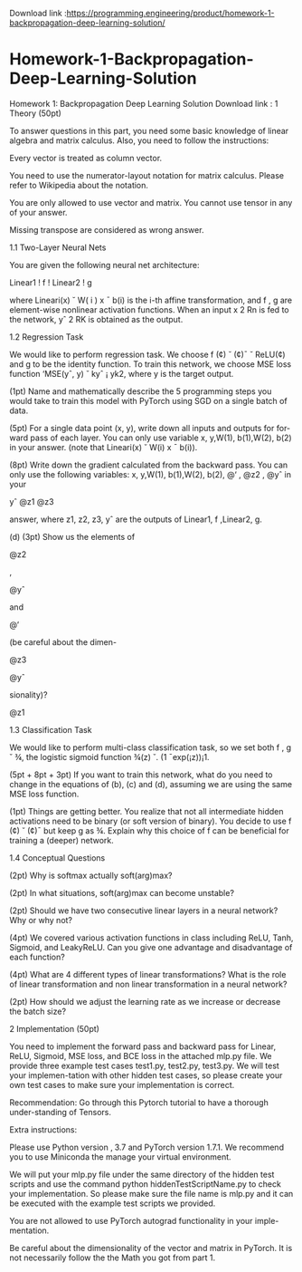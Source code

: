 Download link :https://programming.engineering/product/homework-1-backpropagation-deep-learning-solution/


# Homework-1-Backpropagation-Deep-Learning-Solution
Homework 1: Backpropagation Deep Learning Solution
Download link :
1 Theory (50pt)

To answer questions in this part, you need some basic knowledge of linear algebra and matrix calculus. Also, you need to follow the instructions:

Every vector is treated as column vector.

You need to use the numerator-layout notation for matrix calculus. Please refer to Wikipedia about the notation.

You are only allowed to use vector and matrix. You cannot use tensor in any of your answer.

Missing transpose are considered as wrong answer.

1.1 Two-Layer Neural Nets

You are given the following neural net architecture:

Linear1 ! f ! Linear2 ! g

where Lineari(x) ˘ W( i ) x ¯ b(i) is the i-th affine transformation, and f , g are element-wise nonlinear activation functions. When an input x 2 Rn is fed to the network, yˆ 2 RK is obtained as the output.

1.2 Regression Task

We would like to perform regression task. We choose f (¢) ˘ (¢)¯ ˘ ReLU(¢) and g to be the identity function. To train this network, we choose MSE loss function ‘MSE(yˆ, y) ˘ kyˆ ¡ yk2, where y is the target output.

(1pt) Name and mathematically describe the 5 programming steps you would take to train this model with PyTorch using SGD on a single batch of data.

(5pt) For a single data point (x, y), write down all inputs and outputs for for-ward pass of each layer. You can only use variable x, y,W(1), b(1),W(2), b(2) in your answer. (note that Lineari(x) ˘ W(i) x ¯ b(i)).

(8pt) Write down the gradient calculated from the backward pass. You can only use the following variables: x, y,W(1), b(1),W(2), b(2), @‘ , @z2 , @yˆ in your

yˆ @z1 @z3

answer, where z1, z2, z3, yˆ are the outputs of Linear1, f ,Linear2, g.

(d) (3pt) Show us the elements of

@z2

,

@yˆ

and

@‘

(be careful about the dimen-

@z3

@yˆ

sionality)?

@z1


1.3 Classification Task

We would like to perform multi-class classification task, so we set both f , g ˘ ¾, the logistic sigmoid function ¾(z) ˘. (1 ¯exp(¡z))¡1.

(5pt + 8pt + 3pt) If you want to train this network, what do you need to change in the equations of (b), (c) and (d), assuming we are using the same MSE loss function.

(1pt) Things are getting better. You realize that not all intermediate hidden activations need to be binary (or soft version of binary). You decide to use f (¢) ˘ (¢)¯ but keep g as ¾. Explain why this choice of f can be beneficial for training a (deeper) network.

1.4 Conceptual Questions

(2pt) Why is softmax actually soft(arg)max?

(2pt) In what situations, soft(arg)max can become unstable?

(2pt) Should we have two consecutive linear layers in a neural network? Why or why not?

(4pt) We covered various activation functions in class including ReLU, Tanh, Sigmoid, and LeakyReLU. Can you give one advantage and disadvantage of each function?

(4pt) What are 4 different types of linear transformations? What is the role of linear transformation and non linear transformation in a neural network?

(2pt) How should we adjust the learning rate as we increase or decrease the batch size?


2 Implementation (50pt)

You need to implement the forward pass and backward pass for Linear, ReLU, Sigmoid, MSE loss, and BCE loss in the attached mlp.py file. We provide three example test cases test1.py, test2.py, test3.py. We will test your implemen-tation with other hidden test cases, so please create your own test cases to make sure your implementation is correct.

Recommendation: Go through this Pytorch tutorial to have a thorough under-standing of Tensors.

Extra instructions:

Please use Python version ‚ 3.7 and PyTorch version 1.7.1. We recommend you to use Miniconda the manage your virtual environment.

We will put your mlp.py file under the same directory of the hidden test scripts and use the command python hiddenTestScriptName.py to check your implementation. So please make sure the file name is mlp.py and it can be executed with the example test scripts we provided.

You are not allowed to use PyTorch autograd functionality in your imple-mentation.

Be careful about the dimensionality of the vector and matrix in PyTorch. It is not necessarily follow the the Math you got from part 1.
